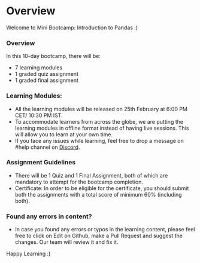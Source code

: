 # Overview

Welcome to Mini Bootcamp: Introduction to Pandas :)

### Overview

In this 10-day bootcamp, there will be:

* 7 learning modules
* 1 graded quiz assignment
* 1 graded final assignment

### Learning Modules:

* All the learning modules will be released on 25th February at 6:00 PM CET/ 10:30 PM IST.
* To accommodate learners from across the globe, we are putting the learning modules in offline format instead of having live sessions. This will allow you to learn at your own time.
* If you face any issues while learning, feel free to drop a message on #help channel on [Discord](https://discord.gg/E2XfSEYm2W).

### Assignment Guidelines

* There will be 1 Quiz and 1 Final Assignment, both of which are mandatory to attempt for the bootcamp completion.
* Certificate: In order to be eligible for the certificate, you should submit both the assignments with a total score of minimum 60% (including both).

### Found any errors in content?

* In case you found any errors or typos in the learning content, please feel free to click on Edit on Github, make a Pull Request and suggest the changes. Our team will review it and fix it.

Happy Learning :)
